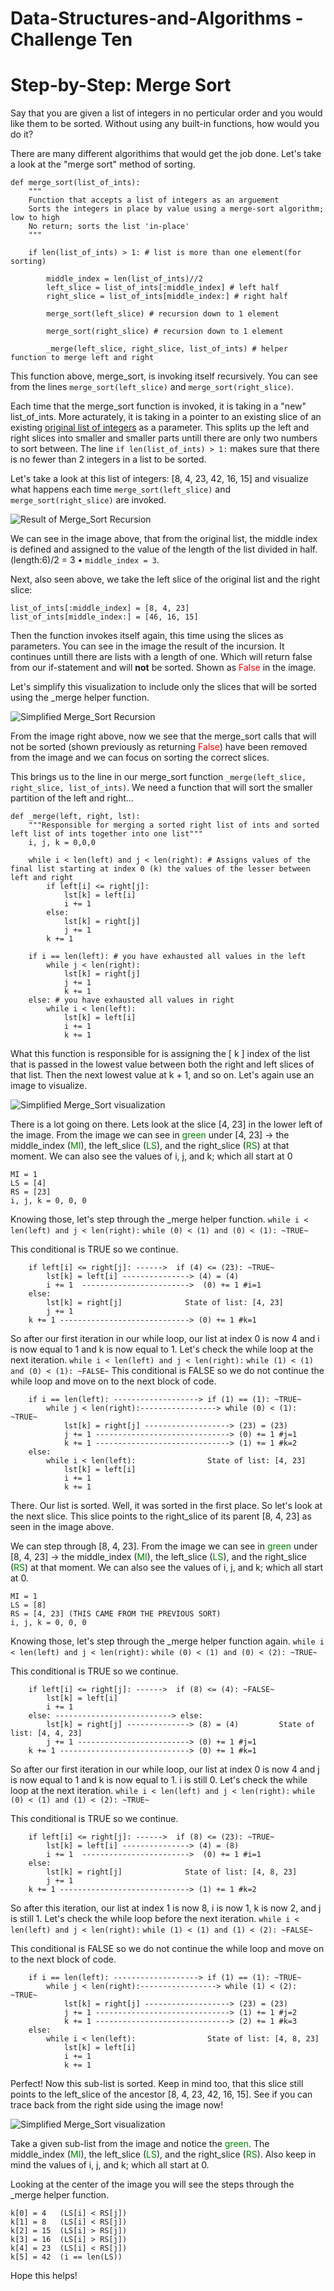 # Data-Structures-and-Algorithms - Challenge Ten

# Step-by-Step: Merge Sort
Say that you are given a list of integers in no perticular order and you would like them to be sorted. Without using any built-in functions, how would you do it?

There are many different algorithims that would get the job done. Let's take a look at the "merge sort" method of sorting.

```
def merge_sort(list_of_ints):
    """
    Function that accepts a list of integers as an arguement
    Sorts the integers in place by value using a merge-sort algorithm; low to high
    No return; sorts the list 'in-place'
    """
    
    if len(list_of_ints) > 1: # list is more than one element(for sorting)

        middle_index = len(list_of_ints)//2
        left_slice = list_of_ints[:middle_index] # left half
        right_slice = list_of_ints[middle_index:] # right half

        merge_sort(left_slice) # recursion down to 1 element

        merge_sort(right_slice) # recursion down to 1 element

        _merge(left_slice, right_slice, list_of_ints) # helper function to merge left and right
```
This function above, merge_sort, is invoking itself recursively. You can see from the lines ```merge_sort(left_slice)``` and ```merge_sort(right_slice)```.

Each time that the merge_sort function is invoked, it is taking in a "new" list_of_ints. More acturately, it is taking in a pointer to an existing slice of an existing <u>original list of integers</u> as a parameter. This splits up the left and right slices into smaller and smaller parts untill there are only two numbers to sort between. The line ```if len(list_of_ints) > 1:``` makes sure that there is no fewer than 2 integers in a list to be sorted.

Let's take a look at this list of integers: [8, 4, 23, 42, 16, 15] and visualize what happens each time ```merge_sort(left_slice)``` and ```merge_sort(right_slice)``` are invoked.

![Result of Merge_Sort Recursion](../../assets/merge_sort_recursion.jpeg)

We can see in the image above, that from the original list, the middle index is defined and assigned to the value of the length of the list divided in half. (length:6)/2 = 3 • ```middle_index = 3```. 

Next, also seen above, we take the left slice of the original list and the right slice:
```
list_of_ints[:middle_index] = [8, 4, 23]
list_of_ints[middle_index:] = [46, 16, 15]
```
Then the function invokes itself again, this time using the slices as parameters. You can see in the image the result of the incursion. It continues untill there are lists with a length of one. Which will return false from our if-statement and will <b>not</b> be sorted. Shown as <span style="color: red;">False</span> in the image.

Let's simplify this visualization to include only the slices that will be sorted using the _merge helper function.

![Simplified Merge_Sort Recursion](../../assets/merge_sort_merge.jpeg)

From the image right above, now we see that the merge_sort calls that will not be sorted (shown previously as returning <span style="color: red;">False</span>) have been removed from the image and we can focus on sorting the correct slices.

This brings us to the line in our merge_sort function ```_merge(left_slice, right_slice, list_of_ints)```. We need a function that will sort the smaller partition of the left and right...
```
def _merge(left, right, lst):
    """Responsible for merging a sorted right list of ints and sorted left list of ints together into one list"""
    i, j, k = 0,0,0

    while i < len(left) and j < len(right): # Assigns values of the final list starting at index 0 (k) the values of the lesser between left and right
        if left[i] <= right[j]:
            lst[k] = left[i]
            i += 1
        else:
            lst[k] = right[j]
            j += 1
        k += 1

    if i == len(left): # you have exhausted all values in the left
        while j < len(right):
            lst[k] = right[j]
            j += 1
            k += 1
    else: # you have exhausted all values in right
        while i < len(left):
            lst[k] = left[i]
            i += 1
            k += 1
```
What this function is responsible for is assigning the [ k ] index of the list that is passed in the lowest value between both the right and left slices of that list. Then the next lowest value at k + 1, and so on. Let's again use an image to visualize.

![Simplified Merge_Sort visualization](../../assets/merge_sort_visualization.jpeg)

There is a lot going on there. Lets look at the slice [4, 23] in the lower left of the image. From the image we can see in <span style="color: green;">green</span> under [4, 23] -> the middle_index (<span style="color: green;">MI</span>), the left_slice (<span style="color: green;">LS</span>), and the right_slice (<span style="color: green;">RS</span>) at that moment. We can also see the values of i, j, and k; which all start at 0
```
MI = 1
LS = [4]
RS = [23]
i, j, k = 0, 0, 0
```
Knowing those, let's step through the _merge helper function. 
```while i < len(left) and j < len(right):```
```while (0) < (1) and (0) < (1): ~TRUE~```

This conditional is TRUE so we continue.
```
    if left[i] <= right[j]: ------>  if (4) <= (23): ~TRUE~
        lst[k] = left[i] ---------------> (4) = (4)
        i += 1  ------------------------>  (0) += 1 #i=1
    else:
        lst[k] = right[j]              State of list: [4, 23]
        j += 1
    k += 1 -----------------------------> (0) += 1 #k=1
```
So after our first iteration in our while loop, our list at index 0 is now 4 and i is now equal to 1 and k is now equal to 1. Let's check the while loop at the next iteration.
```while i < len(left) and j < len(right):```
```while (1) < (1) and (0) < (1): ~FALSE~```
This conditional is FALSE so we do not continue the while loop and move on to the next block of code.
```
    if i == len(left): -------------------> if (1) == (1): ~TRUE~
        while j < len(right):-----------------> while (0) < (1): ~TRUE~
            lst[k] = right[j] -------------------> (23) = (23)
            j += 1 ------------------------------> (0) += 1 #j=1
            k += 1 ------------------------------> (1) += 1 #k=2
    else: 
        while i < len(left):                State of list: [4, 23]
            lst[k] = left[i]
            i += 1
            k += 1
```
There. Our list is sorted. Well, it was sorted in the first place. So let's look at the next slice. This slice points to the right_slice of its parent [8, 4, 23] as seen in the image above.

We can step through [8, 4, 23]. From the image we can see in <span style="color: green;">green</span> under [8, 4, 23] -> the middle_index (<span style="color: green;">MI</span>), the left_slice (<span style="color: green;">LS</span>), and the right_slice (<span style="color: green;">RS</span>) at that moment. We can also see the values of i, j, and k; which all start at 0.
```
MI = 1
LS = [8]
RS = [4, 23] (THIS CAME FROM THE PREVIOUS SORT)
i, j, k = 0, 0, 0
```
Knowing those, let's step through the _merge helper function again. 
```while i < len(left) and j < len(right):```
```while (0) < (1) and (0) < (2): ~TRUE~```

This conditional is TRUE so we continue.
```
    if left[i] <= right[j]: ------>  if (8) <= (4): ~FALSE~
        lst[k] = left[i]
        i += 1                         
    else: --------------------------> else:
        lst[k] = right[j] --------------> (8) = (4)         State of list: [4, 4, 23]
        j += 1 -------------------------> (0) += 1 #j=1
    k += 1 -----------------------------> (0) += 1 #k=1
```
So after our first iteration in our while loop, our list at index 0 is now 4 and j is now equal to 1 and k is now equal to 1. i is still 0. Let's check the while loop at the next iteration.
```while i < len(left) and j < len(right):```
```while (0) < (1) and (1) < (2): ~TRUE~```

This conditional is TRUE so we continue.
```
    if left[i] <= right[j]: ------>  if (8) <= (23): ~TRUE~
        lst[k] = left[i] ---------------> (4) = (8)
        i += 1  ------------------------>  (0) += 1 #i=1
    else:
        lst[k] = right[j]              State of list: [4, 8, 23]
        j += 1
    k += 1 -----------------------------> (1) += 1 #k=2
```
So after this iteration, our list at index 1 is now 8, i is now 1, k is now 2, and j is still 1. Let's check the while loop before the next iteration.
```while i < len(left) and j < len(right):```
```while (1) < (1) and (1) < (2): ~FALSE~```

This conditional is FALSE so we do not continue the while loop and move on to the next block of code.
```
    if i == len(left): -------------------> if (1) == (1): ~TRUE~
        while j < len(right):-----------------> while (1) < (2): ~TRUE~
            lst[k] = right[j] -------------------> (23) = (23)
            j += 1 ------------------------------> (1) += 1 #j=2
            k += 1 ------------------------------> (2) += 1 #k=3
    else: 
        while i < len(left):                State of list: [4, 8, 23]
            lst[k] = left[i]
            i += 1
            k += 1
```
Perfect! Now this sub-list is sorted. Keep in mind too, that this slice still points to the left_slice of the ancestor [8, 4, 23, 42, 16, 15]. See if you can trace back from the right side using the image now!

![Simplified Merge_Sort visualization](../../assets/merge_sort_visualization.jpeg)

Take a given sub-list from the image and notice the <span style="color: green;">green</span>. The middle_index (<span style="color: green;">MI</span>), the left_slice (<span style="color: green;">LS</span>), and the right_slice (<span style="color: green;">RS</span>). Also keep in mind the values of i, j, and k; which all start at 0.

Looking at the center of the image you will see the steps through the _merge helper function.
```
k[0] = 4   (LS[i] < RS[j])
k[1] = 8   (LS[i] < RS[j])
k[2] = 15  (LS[i] > RS[j])
k[3] = 16  (LS[i] > RS[j])
k[4] = 23  (LS[i] < RS[j])
k[5] = 42  (i == len(LS))
```

Hope this helps!